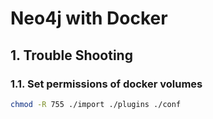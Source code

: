 # Neo4j with Docker

## 1. Trouble Shooting

### 1.1. Set permissions of docker volumes

```bash
chmod -R 755 ./import ./plugins ./conf
```
